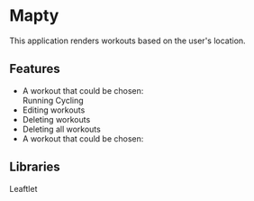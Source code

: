 # Mapty
This application renders workouts based on the user's location.

## Features
<ul>
<li>A workout that could be chosen:</li>
Running
Cycling
<li>Editing workouts</li>
<li>Deleting workouts</li>
<li>Deleting all workouts</li>
<li>A workout that could be chosen:</li>  
</ul>

## Libraries
Leaftlet


